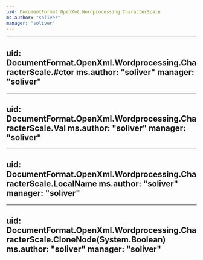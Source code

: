 ```yaml
---
uid: DocumentFormat.OpenXml.Wordprocessing.CharacterScale
ms.author: "soliver"
manager: "soliver"
---
```


---
uid: DocumentFormat.OpenXml.Wordprocessing.CharacterScale.#ctor
ms.author: "soliver"
manager: "soliver"
---

---
uid: DocumentFormat.OpenXml.Wordprocessing.CharacterScale.Val
ms.author: "soliver"
manager: "soliver"
---

---
uid: DocumentFormat.OpenXml.Wordprocessing.CharacterScale.LocalName
ms.author: "soliver"
manager: "soliver"
---

---
uid: DocumentFormat.OpenXml.Wordprocessing.CharacterScale.CloneNode(System.Boolean)
ms.author: "soliver"
manager: "soliver"
---
